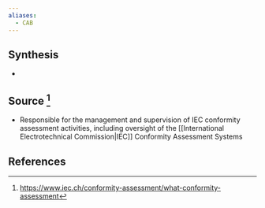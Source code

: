```yaml
---
aliases:
  - CAB
---
```

## Synthesis
- 
## Source [^1]
- Responsible for the management and supervision of IEC conformity assessment activities, including oversight of the [[International Electrotechnical Commission|IEC]] Conformity Assessment Systems
## References

[^1]: https://www.iec.ch/conformity-assessment/what-conformity-assessment